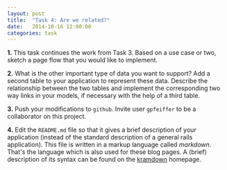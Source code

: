 ```yaml
---
layout: post
title:  "Task 4: Are we related?"
date:   2014-10-16 12:00:00
categories: task
---
```


**1.** This task continues the work from Task 3. 
Based on a use case or two, sketch a page flow that you
would like to implement.

**2.** What is the other important type of data you want to support?
Add a second table to your application to represent these data.
Describe the relationship between the two tables and implement the
corresponding two way links in your models, if necessary with the help
of a third table.

**3.** Push your modifications to `github`.
Invite user `gpfeiffer` to be a collaborator on this
project.

**4.** Edit the `README.md` file so that it gives
a brief description of your application
(instead of the standard description of a general rails
application).
This file is written in a markup language called *markdown*.
That's the language which is also used for these blog pages.
A (brief) description of its syntax can be found on the
[kramdown](http://kramdown.gettalong.org/syntax.html) homepage.